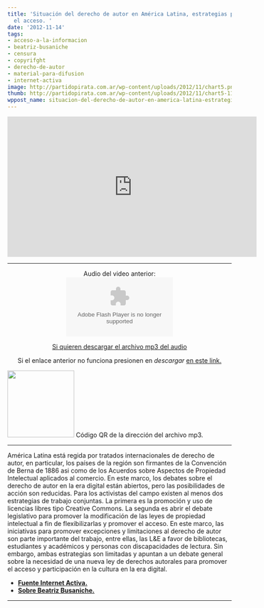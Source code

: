 ```yaml
---
title: 'Situación del derecho de autor en América Latina, estrategias para promover
  el acceso. '
date: '2012-11-14'
tags:
- acceso-a-la-informacion
- beatriz-busaniche
- censura
- copyrifght
- derecho-de-autor
- material-para-difusion
- internet-activa
image: http://partidopirata.com.ar/wp-content/uploads/2012/11/chart5.png
thumb: http://partidopirata.com.ar/wp-content/uploads/2012/11/chart5-115x115.png
wppost_name: situacion-del-derecho-de-autor-en-america-latina-estrategias-para-promover-el-acceso
---
```


<center>
<iframe src="http://www.youtube.com/embed/Y6cmaKfJW8s" frameborder="0" width="560" height="315"></iframe></center>

<hr />

<center>Audio del video anterior:</center><center>
<object id="player1571657" width="240" height="133" classid="clsid:d27cdb6e-ae6d-11cf-96b8-444553540000" codebase="http://download.macromedia.com/pub/shockwave/cabs/flash/swflash.cab#version=6,0,40,0"><param name="AllowScriptAccess" value="always" /><param name="allowFullScreen" value="true" /><param name="wmode" value="transparent" /><param name="src" value="http://www.ivoox.com/playerivoox_ee_1571657_1.html" /><param name="allowfullscreen" value="true" /><param name="allowscriptaccess" value="always" /><embed id="player1571657" width="240" height="133" type="application/x-shockwave-flash" src="http://www.ivoox.com/playerivoox_ee_1571657_1.html" AllowScriptAccess="always" allowFullScreen="true" wmode="transparent" allowfullscreen="true" allowscriptaccess="always" /></object></center>
<p style="text-align: center;"><a href="http://www.ivoox.com/situacion-del-derecho-autor-america-latina_md_1571657_1.mp3" target="_blank">Si quieren descargar el archivo mp3 del audio </a></p>
<p style="text-align: center;">Si el enlace anterior no funciona presionen en <em>descargar</em> <a href="http://www.ivoox.com/situacion-del-derecho-autor-america-latina-audios-mp3_rf_1571657_1.html" target="_blank">en este link.</a></p>


<a href="http://partidopirata.com.ar/wp-content/uploads/2012/11/chart5.png"><img class="size-full wp-image-7384" title="chart" src="http://partidopirata.com.ar/wp-content/uploads/2012/11/chart5.png" alt="" width="150" height="150" /></a> Código QR de la dirección del archivo mp3.


<hr />

América Latina está regida por tratados internacionales de derecho de autor, en particular, los países de la región son firmantes de la Convención de Berna de 1886 asi como de los Acuerdos sobre Aspectos de Propiedad Intelectual aplicados al comercio. En este marco, los debates sobre el derecho de autor en la era digital están abiertos, pero las posibilidades de acción son reducidas. Para los activistas del campo existen al menos dos estrategias de trabajo conjuntas. La primera es la promoción y uso de licencias libres tipo Creative Commons. La segunda es abrir el debate legislativo para promover la modificación de las leyes de propiedad intelectual a fin de flexibilizarlas y promover el acceso. En este marco, las iniciativas para promover excepciones y limitaciones al derecho de autor son parte importante del trabajo, entre ellas, las L&amp;E a favor de bibliotecas, estudiantes y académicos y personas con discapacidades de lectura. Sin embargo, ambas estrategias son limitadas y apuntan a un debate general sobre la necesidad de una nueva ley de derechos autorales para promover el acceso y participación en la cultura en la era digital.
<ul>
	<li><strong><a href="http://www.internetactiva.net/El%20derecho%20de%20autor%20en%20la%20era%20digital,%20equilibrar%20con%20excepciones%20y%20limitaciones" target="_blank">Fuente Internet Activa.</a></strong></li>
	<li><strong><a href="http://www.bea.org.ar/" target="_blank">Sobre Beatriz Busaniche.</a></strong></li>
</ul>

<hr />
